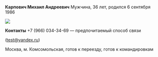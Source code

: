**Карпович Михаил Андреевич**
Мужчина, 36 лет, родился 6 сентября 1986

![](https://img.hhcdn.ru/photo/710237431.jpeg?t=1691506538&h=bW7IJ87M7dnBTtB4yeH2Rg)

**Контакты**
 +7 (966) 034-34-69 — предпочитаемый способ связи
 
(test@yandex.ru)

Москва, м. Комсомольская, готов к переезду, готов к командировкам


